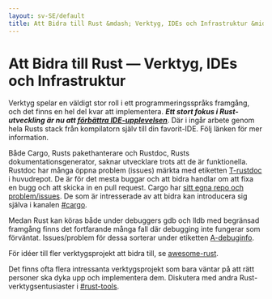 ```yaml
---
layout: sv-SE/default
title: Att Bidra till Rust &mdash; Verktyg, IDEs och Infrastruktur &middot; Programmeringsspråket Rust
---
```


# Att Bidra till Rust &mdash; Verktyg, IDEs och Infrastruktur

Verktyg spelar en väldigt stor roll i ett programmeringsspråks framgång,
och det finns en hel del kvar att implementera.
***Ett stort fokus i Rust-utveckling är nu att [förbättra IDE-upplevelsen][ides]***.
Där i ingår arbete genom hela Rusts stack från kompilatorn själv till din
favorit-IDE. Följ länken för mer information.

Både Cargo, Rusts pakethanterare och Rustdoc,
Rusts dokumentationsgenerator, saknar utvecklare trots att de är funktionella.
Rustdoc har många öppna problem (issues) märkta med etiketten [T-rustdoc]
i huvudrepot. De är för det mesta buggar och att bidra handlar om att fixa
en bugg och att skicka in en pull request. Cargo har
[sitt egna repo och problem/issues][Cargo]. De som är intresserade av att bidra
kan introducera sig själva i kanalen [#cargo].

Medan Rust kan köras både under debuggers gdb och lldb med begränsad framgång
finns det fortfarande många fall där debugging inte fungerar som förväntat.
Issues/problem för dessa sorterar under etiketten [A-debuginfo].

För idéer till fler verktygsprojekt att bidra till, se [awesome-rust].

Det finns ofta flera intressanta verktygsprojekt som bara väntar på att rätt personer
ska dyka upp och implementera dem. Diskutera med andra Rust-verktygsentusiaster i
[#rust-tools].

[#cargo]: https://kiwiirc.com/nextclient/#ircs://irc.mozilla.org:6697/#rustc?nick=rustacean??
[#rust-tools]: https://kiwiirc.com/nextclient/#ircs://irc.mozilla.org:6697/#rust-tools?nick=rustacean??
[A-debuginfo]: https://github.com/rust-lang/rust/issues?q=is%3Aopen+is%3Aissue+label%3AA-debuginfo
[T-rustdoc]: https://github.com/rust-lang/rust/issues?q=is%3Aopen+is%3Aissue+label%3AT-rustdoc
[Cargo]: https://github.com/rust-lang/cargo/issues
[awesome-rust]: https://github.com/kud1ing/awesome-rust
[ides]: https://forge.rust-lang.org/ides.html
